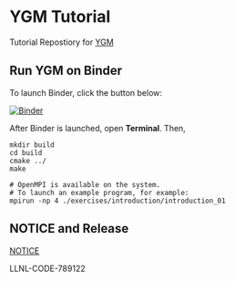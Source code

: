 # YGM Tutorial

Tutorial Repostiory for [YGM](https://github.com/LLNL/ygm)

## Run YGM on Binder

To launch Binder, click the button below:

[![Binder](https://mybinder.org/badge_logo.svg)](https://mybinder.org/v2/gh/LLNL/ygm-tutorial.git/HEAD)


After Binder is launched, open **Terminal**.
Then,

```
mkdir build
cd build
cmake ../
make

# OpenMPI is available on the system.
# To launch an example program, for example:
mpirun -np 4 ./exercises/introduction/introduction_01
```

## NOTICE and Release

[NOTICE](NOTICE)

LLNL-CODE-789122
